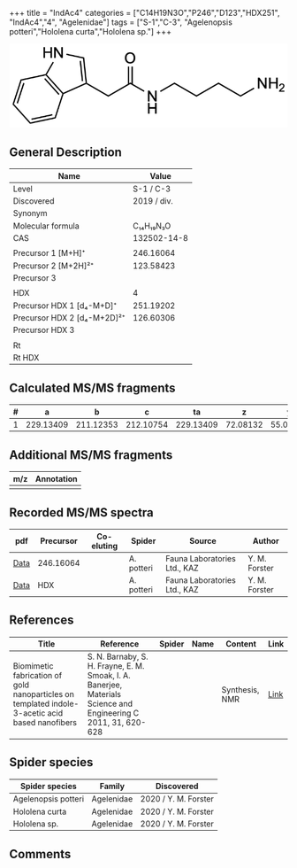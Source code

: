 +++
title = "IndAc4"
categories = ["C14H19N3O","P246","D123","HDX251",
"IndAc4","4",
"Agelenidae"]
tags = ["S-1","C-3",
"Agelenopsis potteri","Hololena curta","Hololena sp."]
+++

![](/img/IndAc4.png)

## General Description

| Name                        | Value       |
|-----------------------------|-------------|
| Level                       | S-1 / C-3          |
| Discovered                  | 2019 / div. |
| Synonym                     |             |
| Molecular formula           | C₁₄H₁₉N₃O   |
| CAS                         | 132502-14-8 |
|                             |             |
| Precursor 1 [M+H]⁺          | 246.16064   |
| Precursor 2 [M+2H]²⁺        | 123.58423   |
| Precursor 3                 |             |
|                             |             |
| HDX                         | 4           |
| Precursor HDX 1 [d₄-M+D]⁺   | 251.19202   |
| Precursor HDX 2 [d₄-M+2D]²⁺ | 126.60306   |
| Precursor HDX 3             |             |
|                             |             |
| Rt                          |             |
| Rt HDX                      |             |

## Calculated MS/MS fragments

| # | a         | b         | c         | ta        | z        | y        | tz       |
|---|-----------|-----------|-----------|-----------|----------|----------|----------|
| 1 | 229.13409 | 211.12353 | 212.10754 | 229.13409 | 72.08132 | 55.05477 | 89.10787 |

## Additional MS/MS fragments

| m/z | Annotation |
|-----|------------|
|     |            |

## Recorded MS/MS spectra

| pdf | Precursor | Co-eluting | Spider | Source | Author |
|-----|-----------|------------|--------|--------|--------|
| [Data](/pdf/A-potteri/246_IndAc4_Ap.pdf) | 246.16064 |           | A. potteri | Fauna Laboratories Ltd., KAZ | Y. M. Forster |
| [Data](/pdf/A-potteri/246_IndAc4_Ap_HDX.pdf) | HDX |           | A. potteri | Fauna Laboratories Ltd., KAZ | Y. M. Forster |

## References

| Title                                                                                           | Reference                                                                                                       | Spider | Name | Content        | Link                                               |
|-------------------------------------------------------------------------------------------------|-----------------------------------------------------------------------------------------------------------------|--------|------|----------------|----------------------------------------------------|
| Biomimetic fabrication of gold nanoparticles on templated indole-3-acetic acid based nanofibers | S. N. Barnaby, S. H. Frayne, E. M. Smoak, I. A. Banerjee, Materials Science and Engineering C 2011, 31, 620-628 |        |      | Synthesis, NMR | [Link](https://doi.org/10.1016/j.msec.2010.11.027) |

## Spider species

| Spider species      | Family     | Discovered           |
|---------------------|------------|----------------------|
| Agelenopsis potteri | Agelenidae | 2020 / Y. M. Forster |
| Hololena curta      | Agelenidae | 2020 / Y. M. Forster |
| Hololena sp.        | Agelenidae | 2020 / Y. M. Forster |

## Comments
